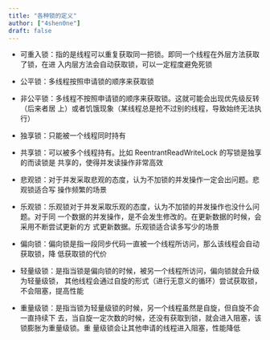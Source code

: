 ```yaml
---
title: "各种锁的定义"
author: ["4shen0ne"]
draft: false
---
```


-   可重入锁：指的是线程可以重复获取同一把锁。即同一个线程在外层方法获取了锁，在进
    入内层方法会自动获取锁，可以一定程度避免死锁

-   公平锁：多线程按照申请锁的顺序来获取锁
-   非公平锁：多线程不按照申请锁的顺序来获取锁。这就可能会出现优先级反转（后来者居
    上）或者饥饿现象（某线程总是抢不过别的线程，导致始终无法执行）

-   独享锁：只能被一个线程同时持有
-   共享锁：可以被多个线程持有。比如 ReentrantReadWriteLock 的写锁是独享的而读锁是
    共享的，使得并发读操作非常高效

-   悲观锁：对于并发采取悲观的态度，认为不加锁的并发操作一定会出问题。悲观锁适合写
    操作频繁的场景
-   乐观锁：乐观锁对于并发采取乐观的态度，认为不加锁的并发操作也没什么问题。对于同
    一个数据的并发操作，是不会发生修改的。在更新数据的时候，会采用不断尝试更新的方
    式更新数据。乐观锁适合读多写少的场景

-   偏向锁：偏向锁是指一段同步代码一直被一个线程所访问，那么该线程会自动获取锁，降
    低获取锁的代价

-   轻量级锁：是指当锁是偏向锁的时候，被另一个线程所访问，偏向锁就会升级为轻量级锁，
    其他线程会通过自旋的形式（进行无意义的循环）尝试获取锁，不会阻塞，提高性能

-   重量级锁：是指当锁为轻量级锁的时候，另一个线程虽然是自旋，但自旋不会一直持续下
    去，当自旋一定次数的时候，还没有获取到锁，就会进入阻塞，该锁膨胀为重量级锁。重
    量级锁会让其他申请的线程进入阻塞，性能降低
